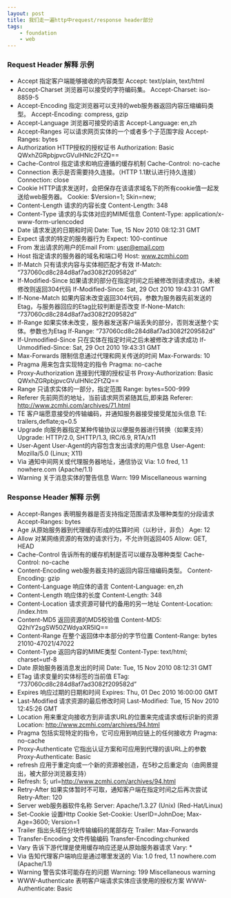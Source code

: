 ```yaml
---
layout: post
title: 我们走一遍http中request/response header部分
tags:
    - foundation
    - web
---
```


### Request Header 解释 示例
* Accept 指定客户端能够接收的内容类型 Accept: text/plain, text/html
* Accept-Charset 浏览器可以接受的字符编码集。 Accept-Charset: iso-8859-5
* Accept-Encoding 指定浏览器可以支持的web服务器返回内容压缩编码类型。 Accept-Encoding: compress, gzip
* Accept-Language 浏览器可接受的语言 Accept-Language: en,zh
* Accept-Ranges 可以请求网页实体的一个或者多个子范围字段 Accept-Ranges: bytes
* Authorization HTTP授权的授权证书 Authorization: Basic QWxhZGRpbjpvcGVuIHNlc2FtZQ==
* Cache-Control 指定请求和响应遵循的缓存机制 Cache-Control: no-cache
* Connection 表示是否需要持久连接。（HTTP 1.1默认进行持久连接） Connection: close
* Cookie HTTP请求发送时，会把保存在该请求域名下的所有cookie值一起发送给web服务器。 Cookie: $Version=1; Skin=new;
* Content-Length 请求的内容长度 Content-Length: 348
* Content-Type 请求的与实体对应的MIME信息 Content-Type: application/x-www-form-urlencoded
* Date 请求发送的日期和时间 Date: Tue, 15 Nov 2010 08:12:31 GMT
* Expect 请求的特定的服务器行为 Expect: 100-continue
* From 发出请求的用户的Email From: user@email.com
* Host 指定请求的服务器的域名和端口号 Host: www.zcmhi.com
* If-Match 只有请求内容与实体相匹配才有效 If-Match: “737060cd8c284d8af7ad3082f209582d”
* If-Modified-Since 如果请求的部分在指定时间之后被修改则请求成功，未被修改则返回304代码 If-Modified-Since: Sat, 29 Oct 2010 19:43:31 GMT
* If-None-Match 如果内容未改变返回304代码，参数为服务器先前发送的Etag，与服务器回应的Etag比较判断是否改变 If-None-Match: “737060cd8c284d8af7ad3082f209582d”
* If-Range 如果实体未改变，服务器发送客户端丢失的部分，否则发送整个实体。参数也为Etag If-Range: “737060cd8c284d8af7ad3082f209582d”
* If-Unmodified-Since 只在实体在指定时间之后未被修改才请求成功 If-Unmodified-Since: Sat, 29 Oct 2010 19:43:31 GMT
* Max-Forwards 限制信息通过代理和网关传送的时间 Max-Forwards: 10
* Pragma 用来包含实现特定的指令 Pragma: no-cache
* Proxy-Authorization 连接到代理的授权证书 Proxy-Authorization: Basic QWxhZGRpbjpvcGVuIHNlc2FtZQ==
* Range 只请求实体的一部分，指定范围 Range: bytes=500-999
* Referer 先前网页的地址，当前请求网页紧随其后,即来路 Referer: http://www.zcmhi.com/archives/71.html
* TE 客户端愿意接受的传输编码，并通知服务器接受接受尾加头信息 TE: trailers,deflate;q=0.5
* Upgrade 向服务器指定某种传输协议以便服务器进行转换（如果支持） Upgrade: HTTP/2.0, SHTTP/1.3, IRC/6.9, RTA/x11
* User-Agent User-Agent的内容包含发出请求的用户信息 User-Agent: Mozilla/5.0 (Linux; X11)
* Via 通知中间网关或代理服务器地址，通信协议 Via: 1.0 fred, 1.1 nowhere.com (Apache/1.1)
* Warning 关于消息实体的警告信息 Warn: 199 Miscellaneous warning

### Response Header 解释 示例
* Accept-Ranges 表明服务器是否支持指定范围请求及哪种类型的分段请求 Accept-Ranges: bytes
* Age 从原始服务器到代理缓存形成的估算时间（以秒计，非负） Age: 12
* Allow 对某网络资源的有效的请求行为，不允许则返回405 Allow: GET, HEAD
* Cache-Control 告诉所有的缓存机制是否可以缓存及哪种类型 Cache-Control: no-cache
* Content-Encoding web服务器支持的返回内容压缩编码类型。 Content-Encoding: gzip
* Content-Language 响应体的语言 Content-Language: en,zh
* Content-Length 响应体的长度 Content-Length: 348
* Content-Location 请求资源可替代的备用的另一地址 Content-Location: /index.htm
* Content-MD5 返回资源的MD5校验值 Content-MD5: Q2hlY2sgSW50ZWdyaXR5IQ==
* Content-Range 在整个返回体中本部分的字节位置 Content-Range: bytes 21010-47021/47022
* Content-Type 返回内容的MIME类型 Content-Type: text/html; charset=utf-8
* Date 原始服务器消息发出的时间 Date: Tue, 15 Nov 2010 08:12:31 GMT
* ETag 请求变量的实体标签的当前值 ETag: “737060cd8c284d8af7ad3082f209582d”
* Expires 响应过期的日期和时间 Expires: Thu, 01 Dec 2010 16:00:00 GMT
* Last-Modified 请求资源的最后修改时间 Last-Modified: Tue, 15 Nov 2010 12:45:26 GMT
* Location 用来重定向接收方到非请求URL的位置来完成请求或标识新的资源 Location: http://www.zcmhi.com/archives/94.html
* Pragma 包括实现特定的指令，它可应用到响应链上的任何接收方 Pragma: no-cache
* Proxy-Authenticate 它指出认证方案和可应用到代理的该URL上的参数 Proxy-Authenticate: Basic
* refresh 应用于重定向或一个新的资源被创造，在5秒之后重定向（由网景提出，被大部分浏览器支持）  
* Refresh: 5; url=http://www.zcmhi.com/archives/94.html
* Retry-After 如果实体暂时不可取，通知客户端在指定时间之后再次尝试 Retry-After: 120
* Server web服务器软件名称 Server: Apache/1.3.27 (Unix) (Red-Hat/Linux)
* Set-Cookie 设置Http Cookie Set-Cookie: UserID=JohnDoe; Max-Age=3600; Version=1
* Trailer 指出头域在分块传输编码的尾部存在 Trailer: Max-Forwards
* Transfer-Encoding 文件传输编码 Transfer-Encoding:chunked
* Vary 告诉下游代理是使用缓存响应还是从原始服务器请求 Vary: *
* Via 告知代理客户端响应是通过哪里发送的 Via: 1.0 fred, 1.1 nowhere.com (Apache/1.1)
* Warning 警告实体可能存在的问题 Warning: 199 Miscellaneous warning
* WWW-Authenticate 表明客户端请求实体应该使用的授权方案 WWW-Authenticate: Basic
